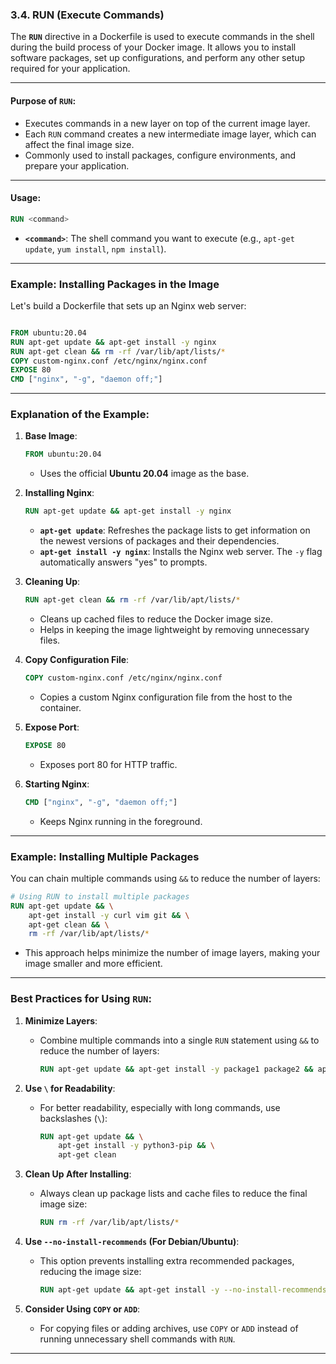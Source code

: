 ### **3.4. RUN (Execute Commands)**

The **`RUN`** directive in a Dockerfile is used to execute commands in the shell during the build process of your Docker image. It allows you to install software packages, set up configurations, and perform any other setup required for your application.

---

#### **Purpose of `RUN`:**
- Executes commands in a new layer on top of the current image layer.
- Each `RUN` command creates a new intermediate image layer, which can affect the final image size.
- Commonly used to install packages, configure environments, and prepare your application.

---

#### **Usage:**
```dockerfile
RUN <command>
```

- **`<command>`**: The shell command you want to execute (e.g., `apt-get update`, `yum install`, `npm install`).

---

### **Example: Installing Packages in the Image**

Let's build a Dockerfile that sets up an Nginx web server:

```dockerfile

FROM ubuntu:20.04
RUN apt-get update && apt-get install -y nginx
RUN apt-get clean && rm -rf /var/lib/apt/lists/*
COPY custom-nginx.conf /etc/nginx/nginx.conf
EXPOSE 80
CMD ["nginx", "-g", "daemon off;"]
```

---

### **Explanation of the Example:**

1. **Base Image**:
   ```dockerfile
   FROM ubuntu:20.04
   ```
   - Uses the official **Ubuntu 20.04** image as the base.

2. **Installing Nginx**:
   ```dockerfile
   RUN apt-get update && apt-get install -y nginx
   ```
   - **`apt-get update`**: Refreshes the package lists to get information on the newest versions of packages and their dependencies.
   - **`apt-get install -y nginx`**: Installs the Nginx web server. The `-y` flag automatically answers "yes" to prompts.

3. **Cleaning Up**:
   ```dockerfile
   RUN apt-get clean && rm -rf /var/lib/apt/lists/*
   ```
   - Cleans up cached files to reduce the Docker image size.
   - Helps in keeping the image lightweight by removing unnecessary files.

4. **Copy Configuration File**:
   ```dockerfile
   COPY custom-nginx.conf /etc/nginx/nginx.conf
   ```
   - Copies a custom Nginx configuration file from the host to the container.

5. **Expose Port**:
   ```dockerfile
   EXPOSE 80
   ```
   - Exposes port 80 for HTTP traffic.

6. **Starting Nginx**:
   ```dockerfile
   CMD ["nginx", "-g", "daemon off;"]
   ```
   - Keeps Nginx running in the foreground.

---

### **Example: Installing Multiple Packages**

You can chain multiple commands using `&&` to reduce the number of layers:

```dockerfile
# Using RUN to install multiple packages
RUN apt-get update && \
    apt-get install -y curl vim git && \
    apt-get clean && \
    rm -rf /var/lib/apt/lists/*
```

- This approach helps minimize the number of image layers, making your image smaller and more efficient.

---

### **Best Practices for Using `RUN`**:

1. **Minimize Layers**:
   - Combine multiple commands into a single `RUN` statement using `&&` to reduce the number of layers:
     ```dockerfile
     RUN apt-get update && apt-get install -y package1 package2 && apt-get clean
     ```

2. **Use `\` for Readability**:
   - For better readability, especially with long commands, use backslashes (`\`):
     ```dockerfile
     RUN apt-get update && \
         apt-get install -y python3-pip && \
         apt-get clean
     ```

3. **Clean Up After Installing**:
   - Always clean up package lists and cache files to reduce the final image size:
     ```dockerfile
     RUN rm -rf /var/lib/apt/lists/*
     ```

4. **Use `--no-install-recommends` (For Debian/Ubuntu)**:
   - This option prevents installing extra recommended packages, reducing the image size:
     ```dockerfile
     RUN apt-get update && apt-get install -y --no-install-recommends nginx
     ```

5. **Consider Using `COPY` or `ADD`**:
   - For copying files or adding archives, use `COPY` or `ADD` instead of running unnecessary shell commands with `RUN`.

---

